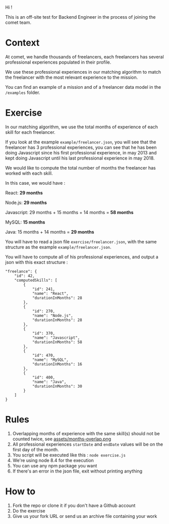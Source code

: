 Hi !

This is an off-site test for Backend Engineer in the process of joining the comet team.

# Context

At comet, we handle thousands of freelancers, each freelancers has several professional experiences populated in their profile.

We use these professional experiences in our matching algorithm to match the freelancer with the most relevant experience to the mission.

You can find an example of a mission and of a freelancer data model in the `/examples` folder.

# Exercise

In our matching algorithm, we use the total months of experience of each skill for each freelancer.

If you look at the example `example/freelancer.json`, you will see that the freelancer has 3 professional experiences, you can see that he has been doing Javascript since his first professional experience, in may 2013 and kept doing Javascript until his last professional experience in may 2018.

We would like to compute the total number of months the freelancer has worked with each skill.

In this case, we would have :

React: **29 months**

Node.js: **29 months**

Javascript: 29 months + 15 months + 14 months = **58 months**

MySQL: **15 months**

Java: 15 months + 14 months = **29 months**

You will have to read a json file `exercise/freelancer.json`, with the same structure as the example `example/freelancer.json`.

You will have to compute all of his professional experiences, and output a json with this exact structure :

```
"freelance": {
	"id": 42,
	"computedSkills": [
		{
			"id": 241,
			"name": "React",
			"durationInMonths": 28
		},
		{
			"id": 270,
			"name": "Node.js",
			"durationInMonths": 28
		},
		{
			"id": 370,
			"name": "Javascript",
			"durationInMonths": 58
		},
		{
			"id": 470,
			"name": "MySQL",
			"durationInMonths": 16
		},
		{
			"id": 400,
			"name": "Java",
			"durationInMonths": 30
		}
	]
}
```

# Rules

1. Overlapping months of experience with the same skill(s) should not be counted twice, see [assets/months-overlap.png](./assets/months-overlap.png)
2. All professional experiences `startDate` and `endDate` values will be on the first day of the month.
3. You script will be executed like this : `node exercise.js`
4. We're using node 8.4 for the execution
5. You can use any npm package you want
6. If there's an error in the json file, exit without printing anything

# How to

1. Fork the repo or clone it if you don't have a Github account
2. Do the exercise
3. Give us your fork URL or send us an archive file containing your work
